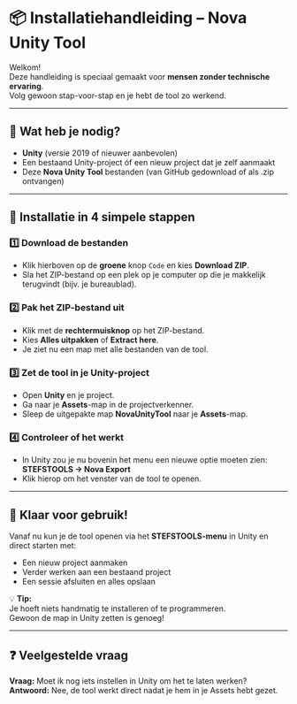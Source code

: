 # 📦 Installatiehandleiding – Nova Unity Tool

Welkom!  
Deze handleiding is speciaal gemaakt voor **mensen zonder technische ervaring**.  
Volg gewoon stap-voor-stap en je hebt de tool zo werkend.

---

## 🔹 Wat heb je nodig?
- **Unity** (versie 2019 of nieuwer aanbevolen)
- Een bestaand Unity-project óf een nieuw project dat je zelf aanmaakt
- Deze **Nova Unity Tool** bestanden (van GitHub gedownload of als .zip ontvangen)

---

## 🔹 Installatie in 4 simpele stappen

### 1️⃣ Download de bestanden
- Klik hierboven op de **groene** knop `Code` en kies **Download ZIP**.
- Sla het ZIP-bestand op een plek op je computer op die je makkelijk terugvindt (bijv. je bureaublad).

### 2️⃣ Pak het ZIP-bestand uit
- Klik met de **rechtermuisknop** op het ZIP-bestand.
- Kies **Alles uitpakken** of **Extract here**.
- Je ziet nu een map met alle bestanden van de tool.

### 3️⃣ Zet de tool in je Unity-project
- Open **Unity** en je project.
- Ga naar je **Assets**-map in de projectverkenner.
- Sleep de uitgepakte map **NovaUnityTool** naar je **Assets**-map.

### 4️⃣ Controleer of het werkt
- In Unity zou je nu bovenin het menu een nieuwe optie moeten zien:  
  **STEFSTOOLS → Nova Export**
- Klik hierop om het venster van de tool te openen.

---

## 🔹 Klaar voor gebruik!
Vanaf nu kun je de tool openen via het **STEFSTOOLS-menu** in Unity en direct starten met:
- Een nieuw project aanmaken
- Verder werken aan een bestaand project
- Een sessie afsluiten en alles opslaan

💡 **Tip:**  
Je hoeft niets handmatig te installeren of te programmeren.  
Gewoon de map in Unity zetten is genoeg!

---

## ❓ Veelgestelde vraag
**Vraag:** Moet ik nog iets instellen in Unity om het te laten werken?  
**Antwoord:** Nee, de tool werkt direct nadat je hem in je Assets hebt gezet.

